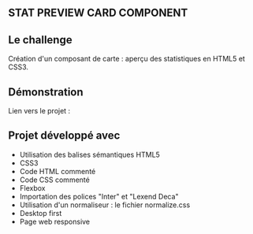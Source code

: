 ## STAT PREVIEW CARD COMPONENT

## Le challenge

Création d'un composant de carte : aperçu des statistiques en HTML5 et CSS3.

## Démonstration

Lien vers le projet :

## Projet développé avec

- Utilisation des balises sémantiques HTML5
- CSS3
- Code HTML commenté
- Code CSS commenté
- Flexbox
- Importation des polices "Inter" et "Lexend Deca"
- Utilisation d'un normaliseur : le fichier normalize.css
- Desktop first
- Page web responsive

